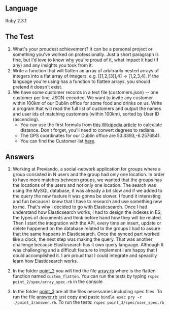## Language

Ruby 2.3.1

## The Test

1. What's your proudest achievement? It can be a personal project or something you've worked on professionally. Just a short paragraph is fine, but I'd love to know why you're proud of it, what impact it had (If any) and any insights you took from it.
2. Write a function that will flatten an array of arbitrarily nested arrays of integers into a flat array of integers. e.g. [[1,2,[3]],4] → [1,2,3,4]. If the language you're using has a function to flatten arrays, you should pretend it doesn't exist.
3. We have some customer records in a text file (customers.json) -- one customer per line, JSON-encoded. We want to invite any customer within 100km of our Dublin office for some food and drinks on us. Write a program that will read the full list of customers and output the names and user ids of matching customers (within 100km), sorted by User ID (ascending).
   *   You can use the first formula from [this Wikipedia article](https://en.wikipedia.org/wiki/Great-circle_distance) to calculate distance. Don't forget, you'll need to convert degrees to radians.
   *   The GPS coordinates for our Dublin office are 53.3393,-6.2576841.
   *   You can find the Customer list [here](https://gist.github.com/brianw/19896c50afa89ad4dec3).

## Answers

1. Working at Previando, a social-network application for groups where a group consisted in N users and the group had only one location. In order to have more matches between groups, we wanted that the groups has the locations of the users and not only one location.
The search was using the MySQL database, it was already a bit slow and if we added to the query the new feature it was gonna be slower. I found it interesting and fun because I knew that I have to research and use something new to me. That's why I decided to  go with Elasticsearch. Once I had understand how Elasticsearch works, I had to design the indexes in ES, the types of documents and think before hand how they will be related.
Then I start the integration with the API, every time an insert, update or delete happened on the database related to the groups I had to assure that the same happens in Elasticsearch.
Once the synced part worked like a clock, the next step was making the query. That was another challenge because Elasticsearch has it own query language.
Although It was challenging and a difficult feature to implement I am happy that I could accomplished it. I am proud that I could integrate and speacilly learn how Elasticsearch works.

2. In the folder [point_2](https://github.com/MatayoshiMariano/intercomTest/tree/master/point_2) you will find the file [array.rb](https://github.com/MatayoshiMariano/intercomTest/blob/master/point_2/array.rb) where is the flatten function named `custom_flatten`. You can run the tests by typing `rspec point_2/spec/array_spec.rb` in the console

3. In the folder [point_3](https://github.com/MatayoshiMariano/intercomTest/tree/master/point_3) are all the files necessaries including spec files. To run the file [answer.rb](https://github.com/MatayoshiMariano/intercomTest/blob/master/point_3/answer.rb) just copy and paste `bundle exec pry -r ./point_3/answer.rb`. To run the tests: `rspec point_3/spec/user_spec.rb`
